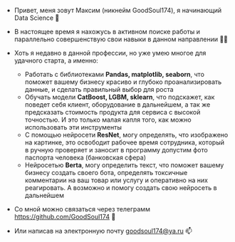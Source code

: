 - Привет, меня зовут Максим (никнейм GoodSoul174), я начинающий Data Science 👋

- В настоящее время я нахожусь в активном поиске работы и параллельно совершенствую свои навыки в данном направлении 👨‍🎓

- Хоть я недавно в данной профессии, но уже умею многое для удачного старта, а именно:
  - Работать с библиотеками **Pandas, matplotlib, seaborn**, что поможет вашему бизнесу красиво и глубоко проанализировать данные, и сделать правильный выбор для роста
  - Обучать модели **CatBoost, LGBM, sklearn**, что подскажет, как поведет себя клиент, оборудование в дальнейшем, а так же предсказать стоимость продукта для сервиса с высокой точностью. И это только малая капля того, как можно использовать эти инструменты
  - С помощью нейросети **ResNet**, могу определять, что изображено на картинке, это освободит рабочее время сотрудника, который в ручную проверяет и заносит в программу допустим фото паспорта человека (банковская сфера)
  - Нейросетью **Berta**, могу определить текст, что поможет вашему бизнесу создать своего бота, определять токсичные комментарии на ваш товар или услугу и оперативно на них реагировать. А возможно и помогу создать свою нейросеть в дальнейшем

- Со мной можно связаться через телеграмм https://github.com/GoodSoul174 📱
- Или написав на электронную почту goodsoul174@ya.ru 📫 

<!---
GoodSoul174/GoodSoul174 is a ✨ special ✨ repository because its `README.md` (this file) appears on your GitHub profile.
You can click the Preview link to take a look at your changes.
--->
